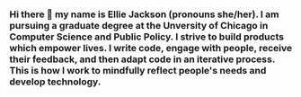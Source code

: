 ### Hi there 👋 my name is Ellie Jackson (pronouns she/her). I am pursuing a graduate degree at the Unversity of Chicago in Computer Science and Public Policy. I strive to build products which empower lives. I write code, engage with people, receive their feedback, and then adapt code in an iterative process. This is how I work to mindfully reflect people's needs and develop technology.


